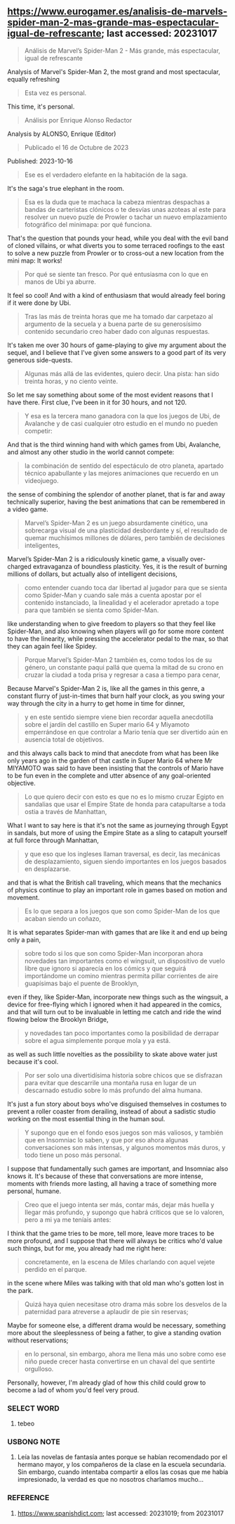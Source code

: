 ## https://www.eurogamer.es/analisis-de-marvels-spider-man-2-mas-grande-mas-espectacular-igual-de-refrescante; last accessed: 20231017

> Análisis de Marvel’s Spider-Man 2 - Más grande, más espectacular, igual de refrescante

Analysis of Marvel's Spider-Man 2, the most grand and most spectacular, equally refreshing

> Esta vez es personal.

This time, it's personal.

> Análisis por Enrique Alonso Redactor

Analysis by ALONSO, Enrique (Editor)

> Publicado el 16 de Octubre de 2023

Published: 2023-10-16

> Ese es el verdadero elefante en la habitación de la saga. 

It's the saga's true elephant in the room.

> Esa es la duda que te machaca la cabeza mientras despachas a bandas de carteristas clónicos o te desvías unas azoteas al este para resolver un nuevo puzle de Prowler o tachar un nuevo emplazamiento fotográfico del minimapa: por qué funciona. 

That's the question that pounds your head, while you deal with the evil band of cloned villains, or what diverts you to some terraced roofings to the east to solve a new puzzle from Prowler or to cross-out a new location from the mini map: It works!

> Por qué se siente tan fresco. Por qué entusiasma con lo que en manos de Ubi ya aburre. 

It feel so cool! And with a kind of enthusiasm that would already feel boring if it were done by Ubi.

> Tras las más de treinta horas que me ha tomado dar carpetazo al argumento de la secuela y a buena parte de su generosísimo contenido secundario creo haber dado con algunas respuestas. 

It's taken me over 30 hours of game-playing to give my argument about the sequel, and I believe that I've given some answers to a good part of its very generous side-quests.

> Algunas más allá de las evidentes, quiero decir. Una pista: han sido treinta horas, y no ciento veinte. 

So let me say something about some of the most evident reasons that I have there. First clue, I've been in it for 30 hours, and not 120.

> Y esa es la tercera mano ganadora con la que los juegos de Ubi, de Avalanche y de casi cualquier otro estudio en el mundo no pueden competir: 

And that is the third winning hand with which games from Ubi, Avalanche, and almost any other studio in the world cannot compete:

> la combinación de sentido del espectáculo de otro planeta, apartado técnico apabullante y las mejores animaciones que recuerdo en un videojuego. 

the sense of combining the splendor of another planet, that is far and away technically superior, having the best animations that can be remembered in a video game.

> Marvel’s Spider-Man 2 es un juego absurdamente cinético, una sobrecarga visual de una plasticidad desbordante y sí, el resultado de quemar muchísimos millones de dólares, pero también de decisiones inteligentes, 

Marvel’s Spider-Man 2 is a ridiculously kinetic game, a visually over-charged extravaganza of boundless plasticity. Yes, it is the result of burning millions of dollars, but actually also of intelligent decisions,

> como entender cuando toca dar libertad al jugador para que se sienta como Spider-Man y cuando sale más a cuenta apostar por el contenido instanciado, la linealidad y el acelerador apretado a tope para que también se sienta como Spider-Man. 

like understanding when to give freedom to players so that they feel like Spider-Man, and also knowing when players will go for some more content to have the linearity, while pressing the accelerator pedal to the max, so that they can again feel like Spidey.

 
> Porque Marvel’s Spider-Man 2 también es, como todos los de su género, un constante paqui pallá que quema la mitad de su crono en cruzar la ciudad a toda prisa y regresar a casa a tiempo para cenar, 

Because Marvel's Spider-Man 2 is, like all the games in this genre, a constant flurry of just-in-times that burn half your clock, as you swing your way through the city in a hurry to get home in time for dinner,

> y en este sentido siempre viene bien recordar aquella anecdotilla sobre el jardín del castillo en Super mario 64 y Miyamoto emperrándose en que controlar a Mario tenía que ser divertido aún en ausencia total de objetivos. 

and this always calls back to mind that anecdote from what has been like only years ago in the garden of that castle in Super Mario 64 where Mr MIYAMOTO was said to have been insisting that the controls of Mario have to be fun even in the complete and utter absence of any goal-oriented objective.

> Lo que quiero decir con esto es que no es lo mismo cruzar Egipto en sandalias que usar el Empire State de honda para catapultarse a toda ostia a través de Manhattan, 

What I want to say here is that it's not the same as journeying through Egypt in sandals, but more of using the Empire State as a sling to catapult yourself at full force through Manhattan,

> y que eso que los ingleses llaman traversal, es decir, las mecánicas de desplazamiento, siguen siendo importantes en los juegos basados en desplazarse. 

and that is what the British call traveling, which means that the mechanics of physics continue to play an important role in games based on motion and movement.

> Es lo que separa a los juegos que son como Spider-Man de los que acaban siendo un coñazo, 

It is what separates Spider-man with games that are like it and end up being only a pain,

> sobre todo si los que son como Spider-Man incorporan ahora novedades tan importantes como el wingsuit, un dispositivo de vuelo libre que ignoro si aparecía en los cómics y que seguirá importándome un comino mientras permita pillar corrientes de aire guapísimas bajo el puente de Brooklyn, 

even if they, like Spider-Man, incorporate new things such as the wingsuit, a device for free-flying which I ignored when it had appeared in the comics, and that will turn out to be invaluable in letting me catch and ride the wind flowing below the Brooklyn Bridge,

> y novedades tan poco importantes como la posibilidad de derrapar sobre el agua simplemente porque mola y ya está. 

as well as such little novelties as the possibility to skate above water just because it's cool.

> Por ser solo una divertidísima historia sobre chicos que se disfrazan para evitar que descarrile una montaña rusa en lugar de un descarnado estudio sobre lo más profundo del alma humana. 

It's just a fun story about boys who've disguised themselves in costumes to prevent a roller coaster from derailing, instead of about a sadistic studio working on the most essential thing in the human soul.

> Y supongo que en el fondo esos juegos son más valiosos, y también que en Insomniac lo saben, y que por eso ahora algunas conversaciones son más intensas, y algunos momentos más duros, y todo tiene un poso más personal. 

I suppose that fundamentally such games are important, and Insomniac also knows it. It's because of these that conversations are more intense, moments with friends more lasting, all having a trace of something more personal, humane.

> Creo que el juego intenta ser más, contar más, dejar más huella y llegar más profundo, y supongo que habrá críticos que se lo valoren, pero a mi ya me teníais antes: 

I think that the game tries to be more, tell more, leave more traces to be more profound, and I suppose that there will always be critics who'd value such things, but for me, you already had me right here:

> concretamente, en la escena de Miles charlando con aquel vejete perdido en el parque. 

in the scene where Miles was talking with that old man who's gotten lost in the park.

> Quizá haya quien necesitase otro drama más sobre los desvelos de la paternidad para atreverse a aplaudir de pie sin reservas; 

Maybe for someone else, a different drama would be necessary, something more about the sleeplessness of being a father, to give a standing ovation without reservations;

> en lo personal, sin embargo, ahora me llena más uno sobre como ese niño puede crecer hasta convertirse en un chaval del que sentirte orgulloso. 

Personally, however, I'm already glad of how this child could grow to become a lad of whom you'd feel very proud.

### SELECT WORD

1) tebeo

### USBONG NOTE

1) Leía las novelas de fantasía antes porque se habían recomendado por el hermano mayor, y los compañeros de la clase en la escuela secundaria. Sin embargo, cuando intentaba compartir a ellos las cosas que me había impresionado, la verdad es que no nosotros charlamos mucho...


### REFERENCE

1) https://www.spanishdict.com; last accessed: 20231019; from 20231017
